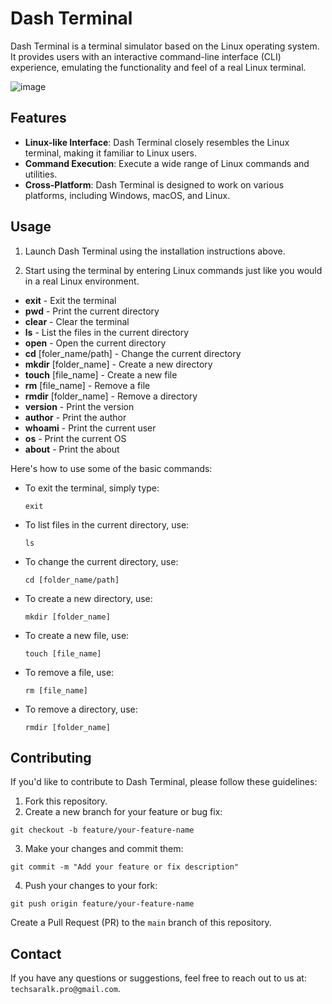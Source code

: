 # Dash Terminal

Dash Terminal is a terminal simulator based on the Linux operating system. It provides users with an interactive command-line interface (CLI) experience, emulating the functionality and feel of a real Linux terminal.

![image](https://github.com/DasunNethsara-04/Dash_Terminal/assets/99202052/00a191b5-59bb-4e7d-a0ed-36595521323b)


## Features

- **Linux-like Interface**: Dash Terminal closely resembles the Linux terminal, making it familiar to Linux users.
- **Command Execution**: Execute a wide range of Linux commands and utilities.
- **Cross-Platform**: Dash Terminal is designed to work on various platforms, including Windows, macOS, and Linux.

## Usage

1. Launch Dash Terminal using the installation instructions above.

2. Start using the terminal by entering Linux commands just like you would in a real Linux environment.

- **exit** - Exit the terminal<br>
- **pwd** - Print the current directory<br>
- **clear** - Clear the terminal<br>
- **ls** - List the files in the current directory<br>
- **open** - Open the current directory<br>
- **cd** [foler_name/path] - Change the current directory<br>
- **mkdir** [folder_name] - Create a new directory<br>
- **touch** [file_name] - Create a new file<br>
- **rm** [file_name] - Remove a file<br>
- **rmdir** [folder_name] - Remove a directory<br>
- **version** - Print the version<br>
- **author** - Print the author<br>
- **whoami** - Print the current user<br>
- **os** - Print the current OS<br>
- **about** - Print the about<br>

Here's how to use some of the basic commands:

- To exit the terminal, simply type:

  ```
  exit
  ```

- To list files in the current directory, use:

  ```
  ls
  ```

- To change the current directory, use:

  ```
  cd [folder_name/path]
  ```

- To create a new directory, use:

  ```
  mkdir [folder_name]
  ```

- To create a new file, use:
  ```
  touch [file_name]
  ```
- To remove a file, use:

  ```
  rm [file_name]
  ```

- To remove a directory, use:
  ```
  rmdir [folder_name]
  ```

## Contributing

If you'd like to contribute to Dash Terminal, please follow these guidelines:

1. Fork this repository.
2. Create a new branch for your feature or bug fix:

```
git checkout -b feature/your-feature-name
```

3. Make your changes and commit them:

```
git commit -m "Add your feature or fix description"
```

4. Push your changes to your fork:

```
git push origin feature/your-feature-name
```

Create a Pull Request (PR) to the `main` branch of this repository.

## Contact

If you have any questions or suggestions, feel free to reach out to us at: `techsaralk.pro@gmail.com`.
